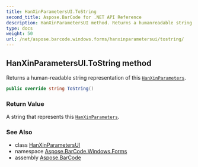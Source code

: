 ```yaml
---
title: HanXinParametersUI.ToString
second_title: Aspose.BarCode for .NET API Reference
description: HanXinParametersUI method. Returns a humanreadable string representation of this HanXinParameters
type: docs
weight: 50
url: /net/aspose.barcode.windows.forms/hanxinparametersui/tostring/
---
```

## HanXinParametersUI.ToString method

Returns a human-readable string representation of this [`HanXinParameters`](../../../aspose.barcode.generation/hanxinparameters/).

```csharp
public override string ToString()
```

### Return Value

A string that represents this [`HanXinParameters`](../../../aspose.barcode.generation/hanxinparameters/).

### See Also

* class [HanXinParametersUI](../)
* namespace [Aspose.BarCode.Windows.Forms](../../../aspose.barcode.windows.forms/)
* assembly [Aspose.BarCode](../../../)


